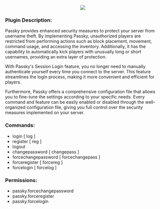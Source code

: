 <div align="center">
  <img src="https://cdn.rabbit-company.com/plugins/Passky/banner.jpg">
</div>

<h3>Plugin Description:</h3>

Passky provides enhanced security measures to protect your server from username theft. By implementing Passky, unauthorized players are restricted from performing actions such as block placement, movement, command usage, and accessing the inventory. Additionally, it has the capability to automatically kick players with unusually long or short usernames, providing an extra layer of protection.

With Passky's Session Login feature, you no longer need to manually authenticate yourself every time you connect to the server. This feature streamlines the login process, making it more convenient and efficient for players.

Furthermore, Passky offers a comprehensive configuration file that allows you to fine-tune the settings according to your specific needs. Every command and feature can be easily enabled or disabled through the well-organized configuration file, giving you full control over the security measures implemented on your server.

<h3>Commands:</h3>
<ul>
	<li>login [ log ]
	<li>register [ reg ]
	<li>logout
	<li>changepassword [ changepass ]
	<li>forcechangepassword [ forcechangepass ]
	<li>forceregister [ forcereg ]
	<li>forcelogin [ forcelog ]
</ul>

<h3>Permissions:</h3>
<ul>
	<li>passky.forcechangepassword
	<li>passky.forceregister
	<li>passky.forcelogin
</ul>